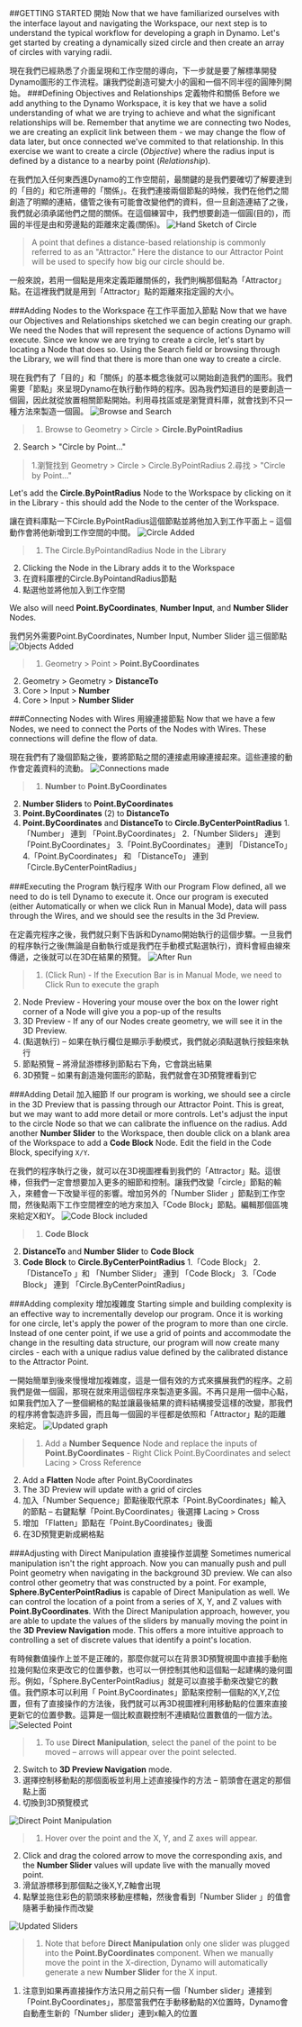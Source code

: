 ##GETTING STARTED 開始
Now that we have familiarized ourselves with the interface layout and navigating the Workspace, our next step is to understand the typical workflow for developing a graph in Dynamo. Let's get started by creating a dynamically sized circle and then create an array of circles with varying radii.

現在我們已經熟悉了介面呈現和工作空間的導向，下一步就是要了解標準開發Dynamo圖形的工作流程。讓我們從創造可變大小的圓和一個不同半徑的圓陣列開始。
###Defining Objectives and Relationships 定義物件和關係
Before we add anything to the Dynamo Workspace, it is key that we have a solid understanding of what we are trying to achieve and what the significant relationships will be. Remember that anytime we are connecting two Nodes, we are creating an explicit link between them - we may change the flow of data later, but once connected we've commited to that relationship. In this exercise we want to create a circle (*Objective*) where the radius input is defined by a distance to a nearby point (*Relationship*).

在我們加入任何東西進Dynamo的工作空間前，最關鍵的是我們要確切了解要達到的「目的」和它所連帶的「關係」。在我們連接兩個節點的時候，我們在他們之間創造了明顯的連結，儘管之後有可能會改變他們的資料，但一旦創造連結了之後，我們就必須承諾他們之間的關係。在這個練習中，我們想要創造一個圓(目的)，而圓的半徑是由和旁邊點的距離來定義(關係)。
![Hand Sketch of Circle](images/2-4/00-Hand-Sketch-of-Circle.png)

> A point that defines a distance-based relationship is commonly referred to as an "Attractor." Here the distance to our Attractor Point will be used to specify how big our circle should be.

一般來說，若用一個點是用來定義距離關係的，我們則稱那個點為「Attractor」點。在這裡我們就是用到「Attractor」點的距離來指定圓的大小。

###Adding Nodes to the Workspace 在工作平面加入節點
Now that we have our Objectives and Relationships sketched we can begin creating our graph. We need the Nodes that will represent the sequence of actions Dynamo will execute. Since we know we are trying to create a circle, let's start by locating a Node that does so. Using the Search field or browsing through the Library, we will find that there is more than one way to create a circle.

現在我們有了「目的」和「關係」的基本概念後就可以開始創造我們的圖形。我們需要「節點」來呈現Dynamo在執行動作時的程序。因為我們知道目的是要創造一個圓，因此就從放置相關節點開始。利用尋找區或是瀏覽資料庫，就會找到不只一種方法來製造一個圓。
![Browse and Search](images/2-4/01-BrowseAndSearch.png)
> 1. Browse to Geometry > Circle > **Circle.ByPointRadius**
2. Search > "Circle by Point..."
>1.瀏覽找到  Geometry > Circle > Circle.ByPointRadius
2.尋找  > "Circle by Point..."

Let's add the **Circle.ByPointRadius** Node to the Workspace by clicking on it in the Library - this should add the Node to the center of the Workspace.

讓在資料庫點一下Circle.ByPointRadius這個節點並將他加入到工作平面上 – 這個動作會將他新增到工作空間的中間。
![Circle Added](images/2-4/02-CircleAdded.png)

> 1. The Circle.ByPointandRadius Node in the Library
2. Clicking the Node in the Library adds it to the Workspace
1.	在資料庫裡的Circle.ByPointandRadius節點
2.	點選他並將他加入到工作空間

We also will need **Point.ByCoordinates**, **Number Input**, and **Number Slider** Nodes.

我們另外需要Point.ByCoordinates, Number Input, Number Slider 這三個節點
![Objects Added](images/2-4/03-NodesAdded.png)

> 1. Geometry > Point > **Point.ByCoordinates**
2. Geometry > Geometry > **DistanceTo**
3. Core > Input > **Number**
4. Core > Input > **Number Slider**


###Connecting Nodes with Wires 用線連接節點
Now that we have a few Nodes, we need to connect the Ports of the Nodes with Wires. These connections will define the flow of data.

現在我們有了幾個節點之後，要將節點之間的連接處用線連接起來。這些連接的動作會定義資料的流動。
![Connections made](images/2-4/04-NodesConnected.png)
> 1. **Number** to **Point.ByCoordinates**
2. **Number Sliders** to **Point.ByCoordinates**
3. **Point.ByCoordinates** (2) to **DistanceTo**
4. **Point.ByCoordinates** and **DistanceTo** to **Circle.ByCenterPointRadius**
1.「Number」 連到 「Point.ByCoordinates」
2.「Number Sliders」 連到 「Point.ByCoordinates」
3.「Point.ByCoordinates」 連到 「DistanceTo」
4.「Point.ByCoordinates」 和 「DistanceTo」 連到 「Circle.ByCenterPointRadius」

###Executing the Program 執行程序
With our Program Flow defined, all we need to do is tell Dynamo to execute it. Once our program is executed (either Automatically or when we click Run in Manual Mode), data will pass through the Wires, and we should see the results in the 3d Preview.

在定義完程序之後，我們就只剩下告訴和Dynamo開始執行的這個步驟。一旦我們的程序執行之後(無論是自動執行或是我們在手動模式點選執行)，資料會經由線來傳遞，之後就可以在3D在結果的預覽。
![After Run](images/2-4/05-GraphExecuted.png)
> 1. (Click Run) - If the Execution Bar is in Manual Mode, we need to Click Run to execute the graph
2. Node Preview - Hovering your mouse over the box on the lower right corner of a Node will give you a pop-up of the results
3. 3D Preview - If any of our Nodes create geometry, we will see it in the 3D Preview.
1. (點選執行) – 如果在執行欄位是顯示手動模式，我們就必須點選執行按鈕來執行
2. 節點預覽 – 將滑鼠游標移到節點右下角，它會跳出結果
3. 3D預覽 – 如果有創造幾何圖形的節點，我們就會在3D預覽裡看到它

###Adding Detail 加入細節
If our program is working, we should see a circle in the 3D Preview that is passing through our Attractor Point. This is great, but we may want to add more detail or more controls. Let's adjust the input to the circle Node so that we can calibrate the influence on the radius. Add another **Number Slider** to the Workspace, then double click on a blank area of the Workspace to add a **Code Block** Node. Edit the field in the Code Block, specifying ```X/Y```.

在我們的程序執行之後，就可以在3D視圖裡看到我們的「Attractor」點。這很棒，但我們一定會想要加入更多的細節和控制。讓我們改變「circle」節點的輸入，來體會一下改變半徑的影響。增加另外的「Number Slider 」節點到工作空間，然後點兩下工作空間裡空的地方來加入「Code Block」節點。編輯那個區塊來給定X和Y。
![Code Block included](images/2-4/06-CodeBlock.png)
>1. **Code Block**
2. **DistanceTo** and **Number Slider** to **Code Block**
3. **Code Block** to **Circle.ByCenterPointRadius**
1.「Code Block」
2.「DistanceTo 」和 「Number Slider」 連到 「Code Block」
3.「Code Block」 連到 「Circle.ByCenterPointRadius」

###Adding complexity 增加複雜度
Starting simple and building complexity is an effective way to incrementally develop our program. Once it is working for one circle, let's apply the power of the program to more than one circle. Instead of one center point, if we use a grid of points and accommodate the change in the resulting data structure, our program will now create many circles - each with a unique radius value defined by the calibrated distance to the Attractor Point.

一開始簡單到後來慢慢增加複雜度，這是一個有效的方式來擴展我們的程序。之前我們是做一個圓，那現在就來用這個程序來製造更多圓。不再只是用一個中心點，如果我們加入了一整個網格的點並讓最後結果的資料結構接受這樣的改變，那我們的程序將會製造許多圓，而且每一個圓的半徑都是依照和「Attractor」點的距離來給定。
![Updated graph](images/2-4/07-AddingComplexity.png)
>1. Add a **Number Sequence** Node and replace the inputs of **Point.ByCoordinates** - Right Click Point.ByCoordinates and select Lacing > Cross Reference
2. Add a **Flatten** Node after  Point.ByCoordinates
3. The 3D Preview will update with a grid of circles
1.	加入「Number Sequence」節點後取代原本「Point.ByCoordinates」輸入的節點 – 右鍵點擊「Point.ByCoordinates」後選擇 Lacing > Cross
2.	增加 「Flatten」節點在「Point.ByCoordinates」後面
3.	在3D預覽更新成網格點

###Adjusting with Direct Manipulation 直接操作並調整
Sometimes numerical manipulation isn't the right approach. Now you can manually push and pull Point geometry when navigating in the background 3D preview. We can also control other geometry that was constructed by a point.  For example, **Sphere.ByCenterPointRadius** is capable of Direct Manipulation as well. We can control the location of a point from a series of X, Y, and Z values with **Point.ByCoordinates**. With the Direct Manipulation approach, however, you are able to update the values of the sliders by manually moving the point in the **3D Preview Navigation** mode. This offers a more intuitive approach to controlling a set of discrete values that identify a point's location.

有時候數值操作上並不是正確的，那麼你就可以在背景3D預覽視圖中直接手動拖拉幾何點位來更改它的位置參數，也可以一併控制其他和這個點一起建構的幾何圖形。例如，「Sphere.ByCenterPointRadius」就是可以直接手動來改變它的數值。我們原本可以利用「 Point.ByCoordinates」節點來控制一個點的X,Y,Z位置，但有了直接操作的方法後，我們就可以再3D視圖裡利用移動點的位置來直接更新它的位置參數。這算是一個比較直觀控制不連續點位置數值的一個方法。
![Selected Point](images/2-4/08-SelectedPoint.png)
>1. To use **Direct Manipulation**, select the panel of the point to be moved – arrows will appear over the point selected.
2. Switch to **3D Preview Navigation** mode.
1.	選擇控制移動點的那個面板並利用上述直接操作的方法 – 箭頭會在選定的那個點上面
2.	切換到3D預覽模式

![Direct Point Manipulation](images/2-4/09-DirectPointManipulation.png)
>1. Hover over the point and the X, Y, and Z axes will appear.
2. Click and drag the colored arrow to move the corresponding axis, and the **Number Slider** values will update live with the manually moved point.
1.	滑鼠游標移到那個點之後X,Y,Z軸會出現
2.	點擊並拖住彩色的箭頭來移動座標軸，然後會看到「Number Slider 」的值會隨著手動操作而改變

![Updated Sliders](images/2-4/10-UpdatedSliders.png)
>1. Note that before **Direct Manipulation** only one slider was plugged into the **Point.ByCoordinates** component. When we manually move the point in the X-direction, Dynamo will automatically generate a new **Number Slider** for the X input.
1.	注意到如果再直接操作方法只用之前只有一個「Number slider」連接到「Point.ByCoordinates」，那麼當我們在手動移動點的X位置時，Dynamo會自動產生新的「Number slider」連到x輸入的位置
